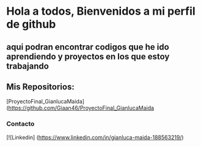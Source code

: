 # Hola a todos, Bienvenidos a mi perfil de github 

## aqui podran encontrar codigos que he ido aprendiendo y proyectos en los que estoy trabajando 




## Mis Repositorios: 
[ProyectoFinal_GianlucaMaida](https://github.com/Giaan46/ProyectoFinal_GianlucaMaida 



### Contacto 
[![Linkedin] (https://www.linkedin.com/in/gianluca-maida-188563219/)

